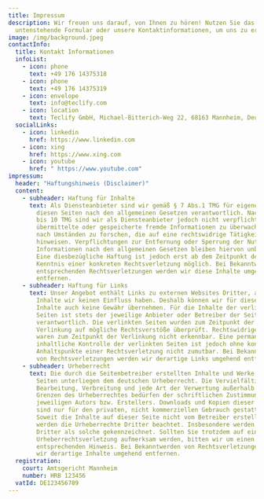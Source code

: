 ```yaml
---
title: Impressum
description: Wir freuen uns darauf, von Ihnen zu hören! Nutzen Sie das
  untenstehende Formular oder unsere Kontaktinformationen, um uns zu erreichen.
image: /img/background.jpeg
contactInfo:
  title: Kontakt Informationen
  infoList:
    - icon: phone
      text: +49 176 14375318
    - icon: phone
      text: +49 176 14375319
    - icon: envelope
      text: info@teclify.com
    - icon: location
      text: Teclify GmbH, Michael-Bitterich-Weg 22, 68163 Mannheim, Deutschland
  socialLinks:
    - icon: linkedin
      href: https://www.linkedin.com
    - icon: xing
      href: https://www.xing.com
    - icon: youtube
      href: " https://www.youtube.com"
impressum:
  header: "Haftungshinweis (Disclaimer)"
  content:
    - subheader: Haftung für Inhalte
      text: Als Diensteanbieter sind wir gemäß § 7 Abs.1 TMG für eigene Inhalte auf
        diesen Seiten nach den allgemeinen Gesetzen verantwortlich. Nach §§ 8
        bis 10 TMG sind wir als Diensteanbieter jedoch nicht verpflichtet,
        übermittelte oder gespeicherte fremde Informationen zu überwachen oder
        nach Umständen zu forschen, die auf eine rechtswidrige Tätigkeit
        hinweisen. Verpflichtungen zur Entfernung oder Sperrung der Nutzung von
        Informationen nach den allgemeinen Gesetzen bleiben hiervon unberührt.
        Eine diesbezügliche Haftung ist jedoch erst ab dem Zeitpunkt der
        Kenntnis einer konkreten Rechtsverletzung möglich. Bei Bekanntwerden von
        entsprechenden Rechtsverletzungen werden wir diese Inhalte umgehend
        entfernen.
    - subheader: Haftung für Links
      text: Unser Angebot enthält Links zu externen Websites Dritter, auf deren
        Inhalte wir keinen Einfluss haben. Deshalb können wir für diese fremden
        Inhalte auch keine Gewähr übernehmen. Für die Inhalte der verlinkten
        Seiten ist stets der jeweilige Anbieter oder Betreiber der Seiten
        verantwortlich. Die verlinkten Seiten wurden zum Zeitpunkt der
        Verlinkung auf mögliche Rechtsverstöße überprüft. Rechtswidrige Inhalte
        waren zum Zeitpunkt der Verlinkung nicht erkennbar. Eine permanente
        inhaltliche Kontrolle der verlinkten Seiten ist jedoch ohne konkrete
        Anhaltspunkte einer Rechtsverletzung nicht zumutbar. Bei Bekanntwerden
        von Rechtsverletzungen werden wir derartige Links umgehend entfernen.
    - subheader: Urheberrecht
      text: Die durch die Seitenbetreiber erstellten Inhalte und Werke auf diesen
        Seiten unterliegen dem deutschen Urheberrecht. Die Vervielfältigung,
        Bearbeitung, Verbreitung und jede Art der Verwertung außerhalb der
        Grenzen des Urheberrechtes bedürfen der schriftlichen Zustimmung des
        jeweiligen Autors bzw. Erstellers. Downloads und Kopien dieser Seite
        sind nur für den privaten, nicht kommerziellen Gebrauch gestattet.
        Soweit die Inhalte auf dieser Seite nicht vom Betreiber erstellt wurden,
        werden die Urheberrechte Dritter beachtet. Insbesondere werden Inhalte
        Dritter als solche gekennzeichnet. Sollten Sie trotzdem auf eine
        Urheberrechtsverletzung aufmerksam werden, bitten wir um einen
        entsprechenden Hinweis. Bei Bekanntwerden von Rechtsverletzungen werden
        wir derartige Inhalte umgehend entfernen.
  registration:
    court: Amtsgericht Mannheim
    number: HRB 123456
  vatId: DE123456789
---
```

